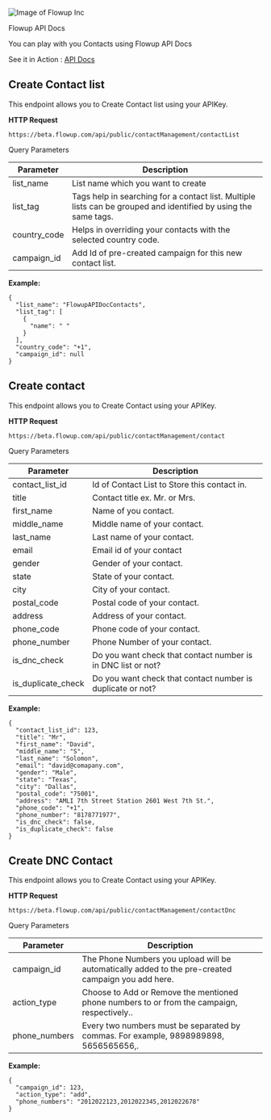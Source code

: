 ![Image of Flowup Inc](https://flowup.com/img/logo-black.png)

Flowup API Docs

You can play with you Contacts using Flowup API Docs

See it in Action : [API Docs](https://flowup.com/apidocs?utm_source=github&utm_medium=readme)

## Create Contact list
This endpoint allows you to Create Contact list using your APIKey.

**HTTP Request**
```
https://beta.flowup.com​/api​/public​/contactManagement​/contactList
```

Query Parameters

Parameter | Description
------------ | -------------
list_name | List name which you want to create
list_tag | Tags help in searching for a contact list. Multiple lists can be grouped and identified by using the same tags.
country_code | Helps in overriding your contacts with the selected country code.
campaign_id | Add Id of pre-created campaign for this new contact list.

**Example:**

```
{
  "list_name": "FlowupAPIDocContacts",
  "list_tag": [
    {
      "name": " "
    }
  ],
  "country_code": "+1",
  "campaign_id": null
}
```

## Create contact
This endpoint allows you to Create Contact using your APIKey.

**HTTP Request**
```
https://beta.flowup.com​/​api​/public​/contactManagement​/contact
```

Query Parameters

Parameter | Description
------------ | -------------
contact_list_id | Id of Contact List to Store this contact in.
title | Contact title ex. Mr. or Mrs.
first_name | Name of you contact.
middle_name | Middle name of your contact.
last_name | Last name of your contact.
email | Email id of your contact
gender | Gender of your contact. 
state | State of your contact.
city | City of your contact.
postal_code | Postal code of your contact.
address | Address of your contact.
phone_code | Phone code of your contact.
phone_number | Phone Number of your contact.
is_dnc_check | Do you want check that contact number is in DNC list or not?
is_duplicate_check | Do you want check that contact number is duplicate or not?

**Example:**
```
{
  "contact_list_id": 123,
  "title": "Mr",
  "first_name": "David",
  "middle_name": "S",
  "last_name": "Solomon",
  "email": "david@comapany.com",
  "gender": "Male",
  "state": "Texas",
  "city": "Dallas",
  "postal_code": "75001",
  "address": "AMLI 7th Street Station 2601 West 7th St.",
  "phone_code": "+1",
  "phone_number": "8178771977",
  "is_dnc_check": false,
  "is_duplicate_check": false
}
```

## Create DNC Contact
This endpoint allows you to Create Contact using your APIKey.

**HTTP Request**
```
https://beta.flowup.com​/api​/public​/contactManagement​/contactDnc
```

Query Parameters

Parameter | Description
------------ | -------------
campaign_id | The Phone Numbers you upload will be automatically added to the pre-created campaign you add here.
action_type | Choose to Add or Remove the mentioned phone numbers to or from the campaign, respectively..
phone_numbers | Every two numbers must be separated by commas. For example, 9898989898, 5656565656,.

**Example:**
```
{
  "campaign_id": 123,
  "action_type": "add",
  "phone_numbers": "2012022123,2012022345,2012022678"
}
```